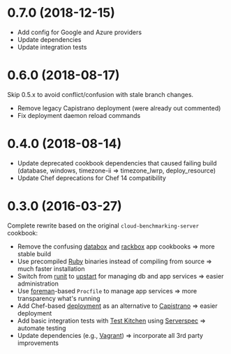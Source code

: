# 0.7.0 (2018-12-15)

* Add config for Google and Azure providers
* Update dependencies
* Update integration tests

# 0.6.0 (2018-08-17)

Skip 0.5.x to avoid conflict/confusion with stale branch changes.

* Remove legacy Capistrano deployment (were already out commented)
* Fix deployment daemon reload commands

# 0.4.0 (2018-08-14)

* Update deprecated cookbook dependencies that caused failing build (database, windows, timezone-ii => timezone_lwrp, deploy_resource)
* Update Chef deprecations for Chef 14 compatibility

# 0.3.0 (2016-03-27)

Complete rewrite based on the original `cloud-benchmarking-server` cookbook:
* Remove the confusing [databox](https://github.com/teohm/databox-cookbook) and [rackbox](https://github.com/teohm/rackbox-cookbook) app cookbooks => more stable build
* Use precompiled [Ruby](https://packager.io/documentation/ruby/) binaries instead of compiling from source => much faster installation
* Switch from [runit](http://smarden.org/runit/) to [upstart](http://upstart.ubuntu.com/) for managing db and app services => easier administration
* Use [foreman](https://ddollar.github.io/foreman/)-based `Procfile` to manage app services => more transparency what's running
* Add Chef-based [deployment](https://docs.chef.io/resource_deploy.html) as an alternative to [Capistrano](http://capistranorb.com/) => easier deployment
* Add basic integration tests with [Test Kitchen](http://kitchen.ci/) using [Serverspec](http://serverspec.org/resource_types.html) => automate testing
* Update dependencies (e.g., [Vagrant](https://www.vagrantup.com/)) => incorporate all 3rd party improvements
